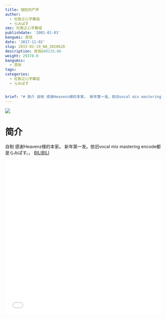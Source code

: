 ```yaml
---
title: 端粒的产声
author:
  - 伦敦之心字幕组
  - らみぱす
zmz: 伦敦之心字幕组
publishdate: '2001-01-03'
bangumi: 其他
date: '2017-11-02'
slug: 2015-02-19_NA_2020620
description: 其他&#8226;NA
weight: 29378.0
bangumis:
  - 其他
tags:
categories:
  - 伦敦之心字幕组
  - らみぱす


brief: "# 简介 自制 感谢Heavenz様的本家。 新年第一发。依旧vocal mix mastering encode都是らみぱす。。"
---
```

![](https://i.imgur.com/85XJPBt.png)
# 简介  
自制 感谢Heavenz様的本家。 新年第一发。依旧vocal mix mastering encode都是らみぱす。。
  [BILIBILI](https://www.bilibili.com/video/av2020620/)

<div class="vcontainer">  <iframe class='video' src="//www.bilibili.com/blackboard/player.html?aid=2020620" width="100%" height="500" frameborder="0" allowfullscreen="allowfullscreen"></iframe></div>
